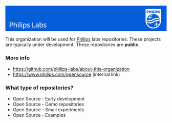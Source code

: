 ![Philips Labs](https://github.com/philips-labs/.github/blob/6bc9e3af63ee22fad827c8f6c3a3c98cea8c2533/profile/images/philips-banner.png)

This organization will be used for [Philips](https://philips.com) labs repositories. These projects are typically under development. These repositories are **public**.

### More info

- <https://github.com/philips-labs/about-this-organization>
- <https://www.philips.com/opensource> (internal link)

### What type of repositories?

- Open Source - Early development
- Open Source - Demo repositories
- Open Source - Small experiments
- Open Source - Examples
